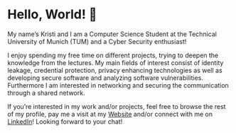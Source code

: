 # Hello, World! 👋

My name’s Kristi and I am a Computer Science Student at the Technical University of Munich (TUM) and a Cyber Security enthusiast!

I enjoy spending my free time on different projects, trying to deepen the knowledge from the lectures. My main fields of interest consist of identity leakage, credential protection, privacy enhancing technologies as well as developing secure software and analyzing software vulnerabilities. Furthermore I am interested in networking and securing the communication through a shared network.

If you’re interested in my work and/or projects, feel free to browse the rest of my profile, pay me a visit at my [Website](https://kristi-balla.github.io/) and/or connect with me on [LinkedIn](https://www.linkedin.com/in/kristi-balla-1219241b8/)! Looking forward to your chat!
